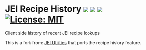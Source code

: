 # JEI Recipe History <a href="https://www.curseforge.com/minecraft/mc-mods/jei-recipe-history"><img src="http://cf.way2muchnoise.eu/versions/856893.svg" style="max-width:100%;"></a> <a href="https://www.curseforge.com/minecraft/mc-mods/jei-recipe-history"><img src="https://cf.way2muchnoise.eu/856893.svg" style="max-width:100%;"></a> <a href="https://modrinth.com/mod/jei-recipe-history"><img src="https://img.shields.io/modrinth/dt/Elnre0D7" style="max-width:100%;"></a> <a href="https://github.com/Christofmeg/JEI-Recipe-History/blob/1.18.2/LICENSE"><img src="https://camo.githubusercontent.com/c561a9c3532b974b87754777c3f522d01987bd84e3ce6670c575204c50f46edf/68747470733a2f2f696d672e736869656c64732e696f2f62616467652f4c6963656e73652d4d49542d3232333066322e737667" alt="License: MIT" data-canonical-src="https://img.shields.io/badge/License-MIT-2230f2.svg" style="max-width: 100%;"></a>

Client side history of recent JEI recipe lookups

This is a fork from: [JEI Utilities](https://github.com/vfyjxf/JEI-Utilities) that ports the recipe history feature.
